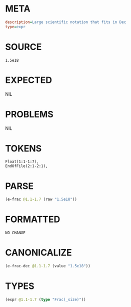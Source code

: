# META
~~~ini
description=Large scientific notation that fits in Dec
type=expr
~~~
# SOURCE
~~~roc
1.5e18
~~~
# EXPECTED
NIL
# PROBLEMS
NIL
# TOKENS
~~~zig
Float(1:1-1:7),
EndOfFile(2:1-2:1),
~~~
# PARSE
~~~clojure
(e-frac @1.1-1.7 (raw "1.5e18"))
~~~
# FORMATTED
~~~roc
NO CHANGE
~~~
# CANONICALIZE
~~~clojure
(e-frac-dec @1.1-1.7 (value "1.5e18"))
~~~
# TYPES
~~~clojure
(expr @1.1-1.7 (type "Frac(_size)"))
~~~
